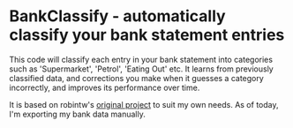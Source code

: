 # BankClassify - automatically classify your bank statement entries

This code will classify each entry in your bank statement into categories such as 'Supermarket', 'Petrol', 'Eating Out' etc. It learns from previously classified data, and corrections you make when it guesses a category incorrectly, and improves its performance over time.

It is based on robintw's [original project](https://github.com/robintw/BankClassify) to suit my own needs. As of today, I'm exporting my bank data manually.

